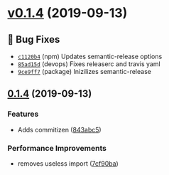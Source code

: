 # [v0.1.4](https://github.com/HospitalRun/components/compare/v0.1.3...v0.1.4) (2019-09-13)

## 🐛 Bug Fixes
- [`c1120b4`](https://github.com/HospitalRun/components/commit/c1120b4)  (npm) Updates semantic-release options 
- [`85ad15d`](https://github.com/HospitalRun/components/commit/85ad15d)  (devops) Fixes releaserc and travis yaml 
- [`9ce9ff7`](https://github.com/HospitalRun/components/commit/9ce9ff7)  (package) Inizilizes semantic-release 



## [0.1.4](https://github.com/HospitalRun/components/compare/v0.1.3...v0.1.4) (2019-09-13)


### Features

* Adds commitizen ([843abc5](https://github.com/HospitalRun/components/commit/843abc5))


### Performance Improvements

* removes useless import ([7cf90ba](https://github.com/HospitalRun/components/commit/7cf90ba))
